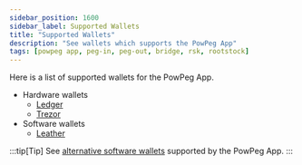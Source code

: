 ```yaml
---
sidebar_position: 1600
sidebar_label: Supported Wallets
title: "Supported Wallets"
description: "See wallets which supports the PowPeg App"
tags: [powpeg app, peg-in, peg-out, bridge, rsk, rootstock]
---
```


Here is a list of supported wallets for the PowPeg App.
- Hardware wallets
    - [Ledger](/resources/guides/powpeg-app/pegin/ledger/)
    - [Trezor](/resources/guides/powpeg-app/pegin/trezor/)
- Software wallets
    - [Leather](/resources/guides/powpeg-app/pegin/leather/)

:::tip[Tip]
See [alternative software wallets](/dev-tools/wallets/) supported by the PowPeg App.
:::